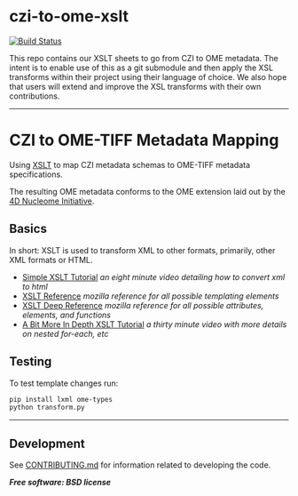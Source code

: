 # czi-to-ome-xslt

[![Build Status](https://github.com/AllenCellModeling/czi-to-ome-xslt/workflows/Test%20Transform/badge.svg)](https://github.com/AllenCellModeling/czi-to-ome-xslt/actions)

This repo contains our XSLT sheets to go from CZI to OME metadata.
The intent is to enable use of this as a git submodule and then apply the XSL transforms
within their project using their language of choice. We also hope that users will
extend and improve the XSL transforms with their own contributions.

---

# CZI to OME-TIFF Metadata Mapping

Using [XSLT](https://en.wikipedia.org/wiki/XSLT) to map CZI metadata schemas to
OME-TIFF metadata specifications.

The resulting OME metadata conforms to the OME extension laid out by the
[4D Nucleome Initiative](https://github.com/WU-BIMAC/MicroscopyMetadata4DNGuidelines).

## Basics
In short: XSLT is used to transform XML to other formats, primarily, other XML formats
or HTML.

* [Simple XSLT Tutorial](https://www.youtube.com/watch?v=BujLy71JY1k)
_an eight minute video detailing how to convert xml to html_
* [XSLT Reference](https://developer.mozilla.org/en-US/docs/Web/XSLT)
_mozilla reference for all possible templating elements_
* [XSLT Deep Reference](https://developer.mozilla.org/en-US/docs/Web/XSLT/Transforming_XML_with_XSLT)
_mozilla reference for all possible attributes, elements, and functions_
* [A Bit More In Depth XSLT Tutorial](https://www.youtube.com/watch?v=Rn1bvTYYsCY)
_a thirty minute video with more details on nested for-each, etc_

## Testing
To test template changes run:

```bash
pip install lxml ome-types
python transform.py
```

---

## Development
See [CONTRIBUTING.md](CONTRIBUTING.md) for information related to developing the code.


***Free software: BSD license***
